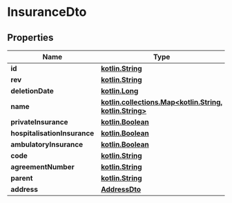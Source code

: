 # InsuranceDto

## Properties
Name | Type | Description | Notes
------------ | ------------- | ------------- | -------------
**id** | [**kotlin.String**](.md) |  | 
**rev** | [**kotlin.String**](.md) |  |  [optional]
**deletionDate** | [**kotlin.Long**](.md) |  |  [optional]
**name** | [**kotlin.collections.Map&lt;kotlin.String, kotlin.String&gt;**](.md) |  | 
**privateInsurance** | [**kotlin.Boolean**](.md) |  | 
**hospitalisationInsurance** | [**kotlin.Boolean**](.md) |  | 
**ambulatoryInsurance** | [**kotlin.Boolean**](.md) |  | 
**code** | [**kotlin.String**](.md) |  |  [optional]
**agreementNumber** | [**kotlin.String**](.md) |  |  [optional]
**parent** | [**kotlin.String**](.md) |  |  [optional]
**address** | [**AddressDto**](AddressDto.md) |  |  [optional]
